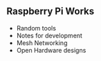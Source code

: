 
Raspberry Pi Works
------------------
- Random tools
- Notes for development
- Mesh Networking
- Open Hardware designs

